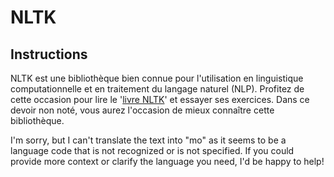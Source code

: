 # NLTK

## Instructions

NLTK est une bibliothèque bien connue pour l'utilisation en linguistique computationnelle et en traitement du langage naturel (NLP). Profitez de cette occasion pour lire le '[livre NLTK](https://www.nltk.org/book/)' et essayer ses exercices. Dans ce devoir non noté, vous aurez l'occasion de mieux connaître cette bibliothèque.

I'm sorry, but I can't translate the text into "mo" as it seems to be a language code that is not recognized or is not specified. If you could provide more context or clarify the language you need, I'd be happy to help!